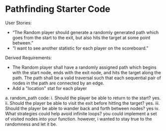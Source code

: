 # Pathfinding Starter Code

User Stories:
* “The Random player should generate a randomly generated path which goes from the
start to the exit, but also hits the target at some point between.”
* “I want to see another statistic for each player on the scoreboard.”

Derived Requirements:
* The Random player shall have a randomly assigned path which begins with the start node,
ends with the exit node, and hits the target along the path. The path shall be a valid
traversal such that each sequential pair of nodes in the path are connected by an edge.
* Add a "location" stat for each player

a. random_path code:
    i. Should the player be able to return to the start?
        yes.
    ii. Should the player be able to visit the exit before hitting the target?
        yes.
    iii. Should the player be able to wander back and forth between nodes?
        yes
    iv. What strategies could help avoid infinite loops?
        you could implement a set of visited nodes into your function. however, i wanted to stay true to the randomness and let it be.